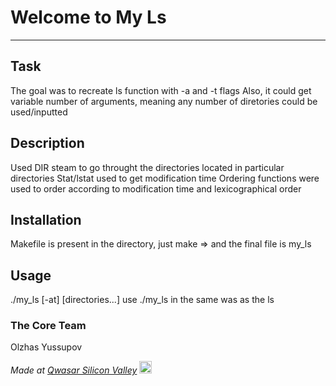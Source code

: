 # Welcome to My Ls
***

## Task
The goal was to recreate ls function with -a and -t flags
Also, it could get variable number of arguments, meaning any number of diretories could be used/inputted

## Description
Used DIR steam to go throught the directories located in particular directories
Stat/lstat used to get modification time
Ordering functions were used to order according to modification time and lexicographical order

## Installation
Makefile is present in the directory, just make => and the final file is my_ls


## Usage
./my_ls [-at] [directories...]
use ./my_ls in the same was as the ls

### The Core Team
Olzhas Yussupov

<span><i>Made at <a href='https://qwasar.io'>Qwasar Silicon Valley</a></i></span>
<span><img alt='Qwasar Silicon Valley Logo' src='https://storage.googleapis.com/qwasar-public/qwasar-logo_50x50.png' width='20px'></span>
